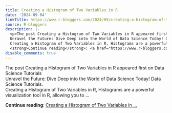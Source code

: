 ```yaml
---
title: Creating a Histogram of Two Variables in R
date: '2024-09-04'
linkTitle: https://www.r-bloggers.com/2024/09/creating-a-histogram-of-two-variables-in-r/
source: R-bloggers
description: |-
  <p>The post Creating a Histogram of Two Variables in R appeared first on Data Science Tutorials<br />
  Unravel the Future: Dive Deep into the World of Data Science Today! Data Science Tutorials.<br />
  Creating a Histogram of Two Variables in R, Histograms are a powerful visualization tool in R, allowing you to ...</p>
  <strong>Continue reading</strong>: <a href="https://www.r-bloggers.com/2024/09/creating-a-histogram-of-two-variables-in-r/">Creating a Histogram of Two Variables in ...
disable_comments: true
---
```

<p>The post Creating a Histogram of Two Variables in R appeared first on Data Science Tutorials<br />
Unravel the Future: Dive Deep into the World of Data Science Today! Data Science Tutorials.<br />
Creating a Histogram of Two Variables in R, Histograms are a powerful visualization tool in R, allowing you to ...</p>
<strong>Continue reading</strong>: <a href="https://www.r-bloggers.com/2024/09/creating-a-histogram-of-two-variables-in-r/">Creating a Histogram of Two Variables in ...